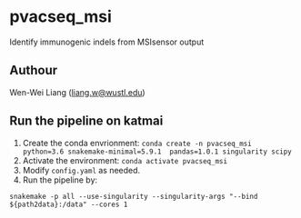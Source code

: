 # pvacseq_msi
Identify immunogenic indels from MSIsensor output

## Authour
Wen-Wei Liang (liang.w@wustl.edu)

## Run the pipeline on katmai

1. Create the conda envrionment: `conda create -n pvacseq_msi python=3.6 snakemake-minimal=5.9.1  pandas=1.0.1 singularity scipy`
2. Activate the environment: `conda activate pvacseq_msi`
3. Modify `config.yaml` as needed.
4. Run the pipeline by:
```
snakemake -p all --use-singularity --singularity-args "--bind ${path2data}:/data" --cores 1

```
